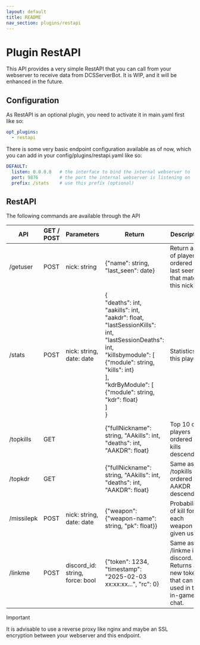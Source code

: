 ```yaml
---
layout: default
title: README
nav_section: plugins/restapi
---
```


# Plugin RestAPI
This API provides a very simple RestAPI that you can call from your webserver to receive data from DCSServerBot.
It is WIP, and it will be enhanced in the future.

## Configuration
As RestAPI is an optional plugin, you need to activate it in main.yaml first like so:
```yaml
opt_plugins:
  - restapi
```

There is some very basic endpoint configuration available as of now, which you can add in your 
config/plugins/restapi.yaml like so:
```yaml
DEFAULT:
  listen: 0.0.0.0   # the interface to bind the internal webserver to
  port: 9876        # the port the internal webserver is listening on
  prefix: /stats    # use this prefix (optional)
```

## RestAPI
The following commands are available through the API

| API        | GET / POST | Parameters                      | Return                                                                                                                                                                                                                                               | Description                                                                           |
|------------|------------|---------------------------------|------------------------------------------------------------------------------------------------------------------------------------------------------------------------------------------------------------------------------------------------------|---------------------------------------------------------------------------------------|
| /getuser   | POST       | nick: string                    | {"name": string, "last_seen": date}                                                                                                                                                                                                                  | Return a list of players ordered by last seen that match this nick.                   |
| /stats     | POST       | nick: string, date: date        | {<br>"deaths": int,<br>"aakills": int,<br>"aakdr": float,<br>"lastSessionKills": int,<br>"lastSessionDeaths": int,<br>"killsbymodule": [<br>{"module": string, "kills": int}<br>],<br>"kdrByModule": [<br>{"module": string, "kdr": float}<br>]<br>} | Statistics of this player                                                             |
| /topkills  | GET        |                                 | {"fullNickname": string, "AAkills": int, "deaths": int, "AAKDR": float}                                                                                                                                                                              | Top 10 of players ordered by kills descending.                                        |
| /topkdr    | GET        |                                 | {"fullNickname": string, "AAkills": int, "deaths": int, "AAKDR": float}                                                                                                                                                                              | Same as /topkills but ordered by AAKDR descending.                                    |
| /missilepk | POST       | nick: string, date: date        | {"weapon": {"weapon-name": string, "pk": float}}                                                                                                                                                                                                     | Probability of kill for each weapon per given user.                                   |
| /linkme    | POST       | discord_id: string, force: bool | {"token": 1234, "timestamp": "2025-02-03 xx:xx:xx...", "rc": 0}                                                                                                                                                                                      | Same as /linkme in discord. Returns a new token that can be used in the in-game chat. |

> [!IMPORTANT]
> It is advisable to use a reverse proxy like nginx and maybe an SSL encryption between your webserver and this endpoint. 
